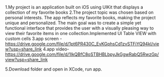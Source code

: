 1.My project is an application built on iOS using UIKit that displays a collection of my favorite books
2.The project topic was chosen based on personal interests. The app reflects my favorite books, making the project unique and personalized. The main goal was to create a simple yet functional interface that provides the user with a visually pleasing way to view their favorite items in one collection.Implemented UI Table VIEW with custom cells
3.app screen - https://drive.google.com/file/d/1pt6PR430C_EvKGphsCd1zvSTFiYQ94kI/view?usp=share_link
4.app video-
https://drive.google.com/file/d/1IkQBfC8oSTBHBLbpyJkGgwRabQ5RwzGp/view?usp=share_link

5.Download folder and open in XCode, run app.
